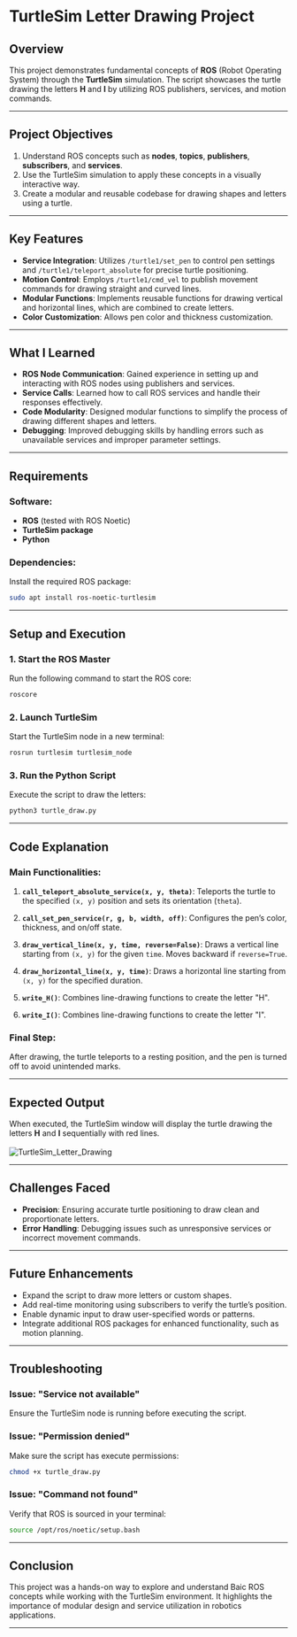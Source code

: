 # TurtleSim Letter Drawing Project

## Overview
This project demonstrates fundamental concepts of **ROS** (Robot Operating System) through the **TurtleSim** simulation. The script showcases the turtle drawing the letters **H** and **I** by utilizing ROS publishers, services, and motion commands.

---

## Project Objectives
1. Understand ROS concepts such as **nodes**, **topics**, **publishers**, **subscribers**, and **services**.
2. Use the TurtleSim simulation to apply these concepts in a visually interactive way.
3. Create a modular and reusable codebase for drawing shapes and letters using a turtle.

---

## Key Features
- **Service Integration**: Utilizes `/turtle1/set_pen` to control pen settings and `/turtle1/teleport_absolute` for precise turtle positioning.
- **Motion Control**: Employs `/turtle1/cmd_vel` to publish movement commands for drawing straight and curved lines.
- **Modular Functions**: Implements reusable functions for drawing vertical and horizontal lines, which are combined to create letters.
- **Color Customization**: Allows pen color and thickness customization.

---

## What I Learned
- **ROS Node Communication**: Gained experience in setting up and interacting with ROS nodes using publishers and services.
- **Service Calls**: Learned how to call ROS services and handle their responses effectively.
- **Code Modularity**: Designed modular functions to simplify the process of drawing different shapes and letters.
- **Debugging**: Improved debugging skills by handling errors such as unavailable services and improper parameter settings.

---

## Requirements
### Software:
- **ROS** (tested with ROS Noetic)
- **TurtleSim package**
- **Python**

### Dependencies:
Install the required ROS package:
```bash
sudo apt install ros-noetic-turtlesim
```

---

## Setup and Execution
### 1. Start the ROS Master
Run the following command to start the ROS core:
```bash
roscore
```

### 2. Launch TurtleSim
Start the TurtleSim node in a new terminal:
```bash
rosrun turtlesim turtlesim_node
```

### 3. Run the Python Script
Execute the script to draw the letters:
```bash
python3 turtle_draw.py
```

---

## Code Explanation

### Main Functionalities:
1. **`call_teleport_absolute_service(x, y, theta)`**:
   Teleports the turtle to the specified `(x, y)` position and sets its orientation (`theta`).

2. **`call_set_pen_service(r, g, b, width, off)`**:
   Configures the pen’s color, thickness, and on/off state.

3. **`draw_vertical_line(x, y, time, reverse=False)`**:
   Draws a vertical line starting from `(x, y)` for the given `time`. Moves backward if `reverse=True`.

4. **`draw_horizontal_line(x, y, time)`**:
   Draws a horizontal line starting from `(x, y)` for the specified duration.

5. **`write_H()`**:
   Combines line-drawing functions to create the letter "H".

6. **`write_I()`**:
   Combines line-drawing functions to create the letter "I".

### Final Step:
After drawing, the turtle teleports to a resting position, and the pen is turned off to avoid unintended marks.

---

## Expected Output
When executed, the TurtleSim window will display the turtle drawing the letters **H** and **I** sequentially with red lines. <br>
<br>
![TurtleSim_Letter_Drawing](https://github.com/user-attachments/assets/86514814-4f9a-409b-9902-5a01a1defe9b)

---

## Challenges Faced
- **Precision**: Ensuring accurate turtle positioning to draw clean and proportionate letters.
- **Error Handling**: Debugging issues such as unresponsive services or incorrect movement commands.

---

## Future Enhancements
- Expand the script to draw more letters or custom shapes.
- Add real-time monitoring using subscribers to verify the turtle’s position.
- Enable dynamic input to draw user-specified words or patterns.
- Integrate additional ROS packages for enhanced functionality, such as motion planning.

---

## Troubleshooting
### Issue: "Service not available"
Ensure the TurtleSim node is running before executing the script.

### Issue: "Permission denied"
Make sure the script has execute permissions:
```bash
chmod +x turtle_draw.py
```

### Issue: "Command not found"
Verify that ROS is sourced in your terminal:
```bash
source /opt/ros/noetic/setup.bash
```

---

## Conclusion
This project was a hands-on way to explore and understand Baic ROS concepts while working with the TurtleSim environment. It highlights the importance of modular design and service utilization in robotics applications.

---
